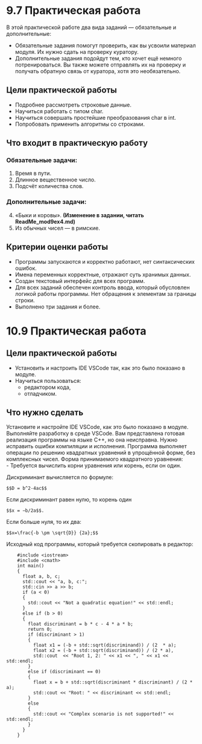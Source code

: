 ﻿# 9.7 Практическая работа
В этой практической работе два вида заданий — обязательные и дополнительные:

- Обязательные задания помогут проверить, как вы усвоили материал модуля. Их нужно сдать на проверку куратору.
- Дополнительные задания подойдут тем, кто хочет ещё немного потренироваться. Вы также можете отправлять их на проверку и получать обратную связь от куратора, хотя это необязательно.

## Цели практической работы
- Подробнее рассмотреть строковые данные.
- Научиться работать с типом char.
- Научиться совершать простейшие преобразования char в int.
- Попробовать применить алгоритмы со строками.

## Что входит в практическую работу
### Обязательные задачи:

1. Время в пути.
2. Длинное вещественное число.
3. Подсчёт количества слов.
 
### Дополнительные задачи:

4. «Быки и коровы». __(Изменение в задании, читать ReadMe_mod9ex4.md)__
5. Из обычных чисел — в римские.

## Критерии оценки работы
- Программы запускаются и корректно работают, нет синтаксических ошибок.
- Имена переменных корректные, отражают суть хранимых данных.
- Создан текстовый интерфейс для всех программ.
- Для всех заданий обеспечен контроль ввода, который обусловлен логикой работы программы. Нет обращения к элементам за границы строки.
- Выполнено три задания и более.
# 10.9 Практическая работа

## Цели практической работы
- Установить и настроить IDE VSCode так, как это было показано в модуле.
- Научиться пользоваться: 
  - редактором кода,
  - отладчиком.


## Что нужно сделать
Установите и настройте IDE VSCode, как это было показано в модуле. Выполняйте разработку в среде VSCode.
Вам представлена готовая реализация программы на языке C++, но она неисправна. Нужно исправить ошибки компиляции и исполнения.
Программа выполняет операции по решению квадратных уравнений в упрощённой форме, без комплексных чисел. Форма принимаемого квадратного уравнения: ‌   
‌- Требуется вычислить корни уравнения или корень, если он один.

Дискриминант вычисляется по формуле: 

    $$D = b^2-4ac$$

Если дискриминант равен нулю, то корень один 

    $$x = −b/2a$$.

Если больше нуля, то их два: 

    $$x=\frac{-b \pm \sqrt{D}} {2a};$$

Исходный код программы, который требуется скопировать в редактор:

```
    #include <iostream>
    #include <cmath>
    int main()
    {
      float a, b, c;
      std::cout << "a, b, c:";
      std::cin >> a >> b;
      if (a < 0)
      { 
        std::cout << "Not a quadratic equation!" << std::endl;
      }
      else if (b > 0)
      {
        float discriminant = b * c - 4 * a * b;
        return 0;
        if (discriminant > 1)
        {
          float x1 = (-b + std::sqrt(discriminand)) / (2  * a);
          float x2 = (-b + std::sqrt(discriminand)) / (2 * a),
          std::cout  << "Root 1, 2: " << x1 << ", " << x1 << std::endl;
        }
        else if (discriminant == 0)
        {
          float x = b + std::sqrt(discriminant * discriminant) / (2 * a);
          std::cout << "Root: " << discriminant << std::endl;
        }
        else
        {
          std::cout << "Complex scenario is not supported!" << std::endl;
        }
      }
    }
```